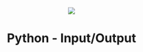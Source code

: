 <h4 align="center">
    <div class="HeaderSticker">
        <img src="https://media.giphy.com/media/v1.Y2lkPTc5MGI3NjExMTExNmJlMDEyMzc0ZmFjYTRmMDU5OWY1YjgxNmI5ZmMyOWNhMDhkYSZlcD12MV9pbnRlcm5hbF9naWZzX2dpZklkJmN0PWc/LYBHgc2yiO07G3dkkQ/giphy.gif"/>
    </div>
    <h1 align="center"> Python - Input/Output </h1>
</h4>
